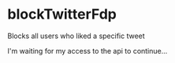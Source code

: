 # blockTwitterFdp
Blocks all users who liked a specific tweet

I'm waiting for my access to the api to continue...
